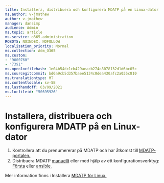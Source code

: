 ```yaml
---
title: Installera, distribuera och konfigurera MDATP på en Linux-dator
ms.author: v-jmathew
author: v-jmathew
manager: dansimp
audience: Admin
ms.topic: article
ms.service: o365-administration
ROBOTS: NOINDEX, NOFOLLOW
localization_priority: Normal
ms.collection: Adm_O365
ms.custom:
- "9000760"
- "7391"
ms.openlocfilehash: 1e04b54dc1cb429aeacb274c8078132d1d6bc05c
ms.sourcegitcommit: bd6a9cb5d357baee5134c0dea430afc2a035c810
ms.translationtype: MT
ms.contentlocale: sv-SE
ms.lasthandoff: 03/09/2021
ms.locfileid: "50695926"
---
```

# <a name="install-deploy-and-configure-mdatp-on-a-linux-machine"></a>Installera, distribuera och konfigurera MDATP på en Linux-dator

1. Kontrollera att du prenumererar på MDATP och har åtkomst till [MDATP-portalen.](https://go.microsoft.com/fwlink/?linkid=2144512)
2. Distribuera MDATP [manuellt](https://go.microsoft.com/fwlink/?linkid=2144809) eller med hjälp av ett konfigurationsverktyg: [Första](https://go.microsoft.com/fwlink/?linkid=2144715) eller [ansible.](https://go.microsoft.com/fwlink/?linkid=2144716)

Mer information finns i Installera [MDATP för Linux.](https://go.microsoft.com/fwlink/?linkid=2144717)
